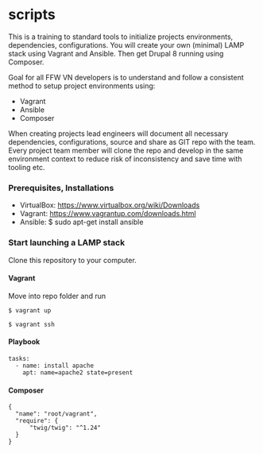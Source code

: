 # scripts
This is a training to standard tools to initialize projects environments, dependencies, configurations. You will create your own (minimal) LAMP stack using Vagrant and Ansible. Then get Drupal 8 running using Composer.

Goal for all FFW VN developers is to understand and follow a consistent method to setup project environments using: 
* Vagrant 
* Ansible
* Composer

When creating projects lead engineers will document all necessary dependencies, configurations, source and share as GIT repo with the team. Every project team member will clone the repo and develop in the same environment context to reduce risk of inconsistency and save time with tooling etc. 

### Prerequisites, Installations
* VirtualBox: https://www.virtualbox.org/wiki/Downloads
* Vagrant: https://www.vagrantup.com/downloads.html
* Ansible: $ sudo apt-get install ansible

### Start launching a LAMP stack
Clone this repository to your computer. 

#### Vagrant
Move into repo folder and run

`$ vagrant up`

`$ vagrant ssh`

#### Playbook
  ```
  tasks:
    - name: install apache
      apt: name=apache2 state=present
  ```
#### Composer
  ```
  {
    "name": "root/vagrant",
    "require": {
        "twig/twig": "^1.24"
    }
  }
  ```
